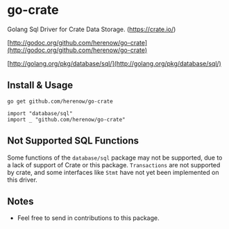 go-crate
========

Golang Sql Driver for Crate Data Storage. (https://crate.io/)

[http://godoc.org/github.com/herenow/go-crate](http://godoc.org/github.com/herenow/go-crate)

[http://golang.org/pkg/database/sql/](http://golang.org/pkg/database/sql/)


Install & Usage
--------
```
go get github.com/herenow/go-crate
```

```golang
import "database/sql"
import _ "github.com/herenow/go-crate"
```


Not Supported SQL Functions
------

Some functions of the `database/sql` package may not be supported, due to a lack of support of Crate or this package.
`Transactions` are not supported by crate, and some interfaces like `Stmt` have not yet been implemented on this driver.


Notes
-----
* Feel free to send in contributions to this package.

